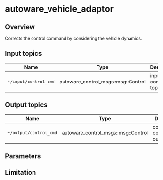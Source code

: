 # autoware_vehicle_adaptor

## Overview

Corrects the control command by considering the vehicle dynamics.

## Input topics

| Name                  | Type                                | Description         |
| --------------------- | ----------------------------------- | ------------------- |
| `~/input/control_cmd` | autoware_control_msgs::msg::Control | input control topic |

## Output topics

| Name                   | Type                                | Description                      |
| ---------------------- | ----------------------------------- | -------------------------------- |
| `~/output/control_cmd` | autoware_control_msgs::msg::Control | compensated control output topic |

## Parameters

## Limitation
